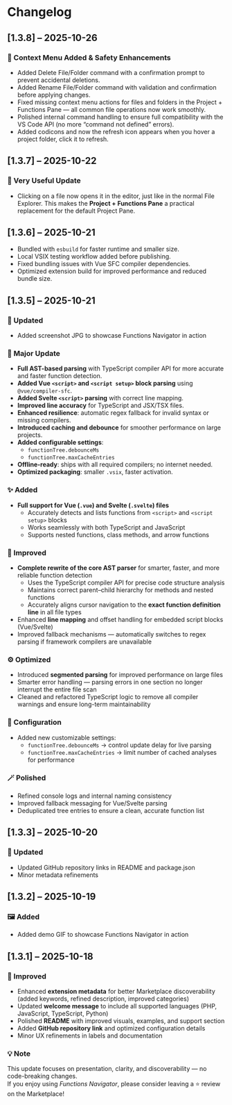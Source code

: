 # Changelog

## [1.3.8] – 2025-10-26
### 🧹 Context Menu Added & Safety Enhancements
- Added Delete File/Folder command with a confirmation prompt to prevent accidental deletions.
- Added Rename File/Folder command with validation and confirmation before applying changes.
- Fixed missing context menu actions for files and folders in the Project + Functions Pane — all common file operations now work smoothly.
- Polished internal command handling to ensure full compatibility with the VS Code API (no more “command not defined” errors).
- Added codicons and now the refresh icon appears when you hover a  project folder, click it to refresh.

## [1.3.7] – 2025-10-22
### 🚀 Very Useful Update
- Clicking on a file now opens it in the editor, just like in the normal File Explorer. This makes the **Project + Functions Pane** a practical replacement for the default Project Pane.

## [1.3.6] – 2025-10-21
- Bundled with `esbuild` for faster runtime and smaller size.  
- Local VSIX testing workflow added before publishing.  
- Fixed bundling issues with Vue SFC compiler dependencies.  
- Optimized extension build for improved performance and reduced bundle size.

## [1.3.5] – 2025-10-21  
### 🧩 Updated
- Added screenshot JPG to showcase Functions Navigator in action

### 🚀 Major Update
- **Full AST-based parsing** with TypeScript compiler API for more accurate and faster function detection.
- **Added Vue `<script>` and `<script setup>` block parsing** using `@vue/compiler-sfc`.
- **Added Svelte `<script>` parsing** with correct line mapping.
- **Improved line accuracy** for TypeScript and JSX/TSX files.
- **Enhanced resilience**: automatic regex fallback for invalid syntax or missing compilers.
- **Introduced caching and debounce** for smoother performance on large projects.
- **Added configurable settings**:
  - `functionTree.debounceMs`
  - `functionTree.maxCacheEntries`
- **Offline-ready**: ships with all required compilers; no internet needed.
- **Optimized packaging**: smaller `.vsix`, faster activation.

### ✨ Added  
- **Full support for Vue (`.vue`) and Svelte (`.svelte`) files**  
  - Accurately detects and lists functions from `<script>` and `<script setup>` blocks  
  - Works seamlessly with both TypeScript and JavaScript  
  - Supports nested functions, class methods, and arrow functions  

### 🧠 Improved  
- **Complete rewrite of the core AST parser** for smarter, faster, and more reliable function detection  
  - Uses the TypeScript compiler API for precise code structure analysis  
  - Maintains correct parent–child hierarchy for methods and nested functions  
  - Accurately aligns cursor navigation to the **exact function definition line** in all file types  
- Enhanced **line mapping** and offset handling for embedded script blocks (Vue/Svelte)  
- Improved fallback mechanisms — automatically switches to regex parsing if framework compilers are unavailable  

### ⚙️ Optimized  
- Introduced **segmented parsing** for improved performance on large files  
- Smarter error handling — parsing errors in one section no longer interrupt the entire file scan  
- Cleaned and refactored TypeScript logic to remove all compiler warnings and ensure long-term maintainability  

### 🧩 Configuration  
- Added new customizable settings:  
  - `functionTree.debounceMs` → control update delay for live parsing  
  - `functionTree.maxCacheEntries` → limit number of cached analyses for performance  

### 🪄 Polished  
- Refined console logs and internal naming consistency  
- Improved fallback messaging for Vue/Svelte parsing  
- Deduplicated tree entries to ensure a clean, accurate function list  

## [1.3.3] – 2025-10-20
### 🧩 Updated
- Updated GitHub repository links in README and package.json
- Minor metadata refinements

## [1.3.2] – 2025-10-19
### 🖼️ Added
- Added demo GIF to showcase Functions Navigator in action

## [1.3.1] – 2025-10-18
### 🧩 Improved
- Enhanced **extension metadata** for better Marketplace discoverability (added keywords, refined description, improved categories)
- Updated **welcome message** to include all supported languages (PHP, JavaScript, TypeScript, Python)
- Polished **README** with improved visuals, examples, and support section
- Added **GitHub repository link** and optimized configuration details
- Minor UX refinements in labels and documentation

### 💡 Note
This update focuses on presentation, clarity, and discoverability — no code-breaking changes.  
If you enjoy using *Functions Navigator*, please consider leaving a ⭐ review on the Marketplace!